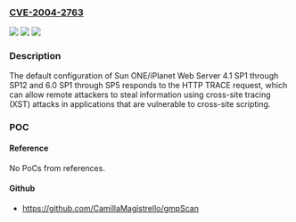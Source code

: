 ### [CVE-2004-2763](https://cve.mitre.org/cgi-bin/cvename.cgi?name=CVE-2004-2763)
![](https://img.shields.io/static/v1?label=Product&message=n%2Fa&color=blue)
![](https://img.shields.io/static/v1?label=Version&message=n%2Fa&color=blue)
![](https://img.shields.io/static/v1?label=Vulnerability&message=n%2Fa&color=brighgreen)

### Description

The default configuration of Sun ONE/iPlanet Web Server 4.1 SP1 through SP12 and 6.0 SP1 through SP5 responds to the HTTP TRACE request, which can allow remote attackers to steal information using cross-site tracing (XST) attacks in applications that are vulnerable to cross-site scripting.

### POC

#### Reference
No PoCs from references.

#### Github
- https://github.com/CamillaMagistrello/gmpScan

